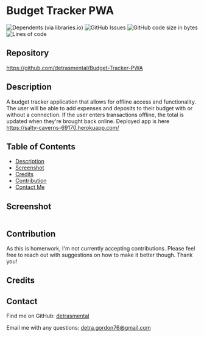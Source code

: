 # Budget Tracker PWA
![Dependents (via libraries.io)](https://img.shields.io/librariesio/dependents/npm/inquirer)
![GitHub Issues](https://img.shields.io/github/issues-raw/detrasmental/Budget-Tracker-PWA)
![GitHub code size in bytes](https://img.shields.io/github/languages/code-size/detrasmental/Budget-Tracker-PWA)
![Lines of code](https://img.shields.io/tokei/lines/github/detrasmental/Budget-Tracker-PWA)


## Repository
https://github.com/detrasmental/Budget-Tracker-PWA

## Description
A budget tracker application that allows for offline access and functionality. The user will be able to add expenses and deposits to their budget with or without a connection. If the user enters transactions offline, the total is updated when they're brought back online. Deployed app is here https://salty-caverns-69170.herokuapp.com/

## Table of Contents
- [Description](#Description)
- [Screenshot](#Screenshot)
- [Credits](#Credits)
- [Contribution](#contributes)
- [Contact Me](#Contact)

## Screenshot
![]()

## Contribution
As this is homerwork, I'm not currently accepting contributions. Please feel free to reach out with suggestions on how to make it better though. Thank you!

## Credits


## Contact
Find me on GitHub: [detrasmental](https://github.com/detrasmental)

Email me with any questions: detra.gordon76@gmail.com

